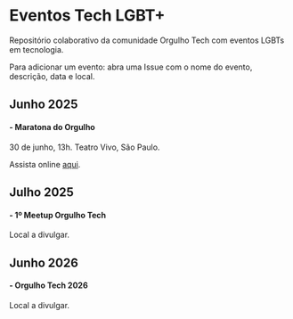 # Eventos Tech LGBT+

Repositório colaborativo da comunidade Orgulho Tech com eventos LGBTs em tecnologia.

Para adicionar um evento: abra uma Issue com o nome do evento, descrição, data e local.

## Junho 2025

#### - Maratona do Orgulho
30 de junho, 13h. Teatro Vivo, São Paulo.

Assista online [aqui](https://materiais.nohssomos.com.br/lp-maratona-vivo-online).

## Julho 2025

#### - 1º Meetup Orgulho Tech
Local a divulgar.

## Junho 2026

#### - Orgulho Tech 2026
Local a divulgar.

